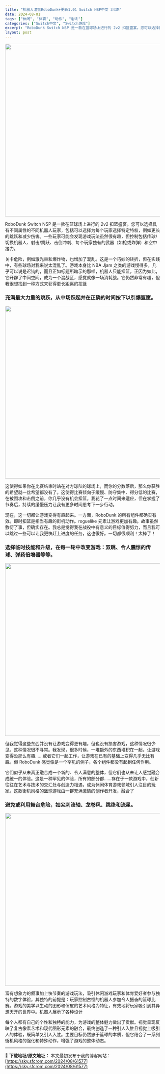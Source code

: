 ```yaml
---
title: "机器人灌篮RoboDunk+更新1.01 Switch NSP中文 343M"
date: 2024-08-01
tags: ["休闲", "体育", "动作", "射击"]
categories: ["Switch中文", "Switch游戏"]
excerpt: "RoboDunk Switch NSP 是一款在篮球场上进行的 2v2 扣篮盛宴。您可以选择具有不同属性的不同机器人玩家，包括可以选择为每个玩家选择特定特权，例如更长的跳跃和减少伤害。一些玩家可能会发现游戏玩法虽然很有趣，但控制包括传球/切换机器人、射击/跳跃、击倒冲刺、每个玩家独有的武器（如枪或炸&hellip;"
layout: post
---
```


<img class="aligncenter size-full wp-image-61581" src="https://sky.sfcrom.com/wp-content/uploads/2024/08/2024080107094554.webp" alt="" width="1000" height="562" />

RoboDunk Switch NSP 是一款在篮球场上进行的 2v2 扣篮盛宴。您可以选择具有不同属性的不同机器人玩家，包括可以选择为每个玩家选择特定特权，例如更长的跳跃和减少伤害。一些玩家可能会发现游戏玩法虽然很有趣，但控制包括传球/切换机器人、射击/跳跃、击倒冲刺、每个玩家独有的武器（如枪或炸弹）和空中接力。

<span>关卡危险，例如激光束和爆炸物，也增加了混乱。这是一个巧妙的转折，但在实践中，有些球场对我来说太混乱了。游戏本身比 NBA Jjam 之类的游戏慢得多，几乎可以说是迟钝的，而且正如标题所暗示的那样，机器人只能扣篮。正因为如此，它开辟了中间空间，成为一个混战区，感觉就像一场消耗战。它仍然非常有趣，但我很想找到一种方式来获得更长距离的扣篮</span>
<h3><span>充满最大力量的跳跃，从中场跃起并在正确的时间按下以引爆篮筐。</span></h3>
<img class="aligncenter size-full wp-image-61580" src="https://sky.sfcrom.com/wp-content/uploads/2024/08/2024080107094345.webp" alt="" width="1000" height="562" />

<span>这使得如果你在比赛结束时站在对方球队的球场上，而你的分数落后，那么你获胜的希望就一丝希望都没有了。这使得比赛倾向于缓慢、防守集中、得分低的比赛，在被围攻和击倒之前，你几乎没有机会扣篮。我花了一点时间来适应，但在掌握了节奏后，持续的缓慢压力让我有更多时间思考下一步行动。</span>

<span>现在，这一切都让游戏变得有趣起来。一方面，RoboDunk 的所有组件都确实有效。即时扣篮是相当有趣的街机动作。roguelike 元素让游戏更加有趣。故事虽然敷衍了事，但确实存在。我总是觉得我在战役中有意义的目标值得努力，而且我可以跳过一些可以让我更快赶上进度的任务，这也很好。一切都很顺利！太棒了！</span>
<h3><span>选择临时技能和升级，在每一轮中改变游戏：双跳、令人震惊的传球、弹药倍增器等等。</span></h3>
<img class="aligncenter size-full wp-image-61579" src="https://sky.sfcrom.com/wp-content/uploads/2024/08/2024080107094293.webp" alt="" width="1000" height="562" />

<span>但我觉得这些东西并没有让游戏变得更有趣，但也没有损害游戏，这种情况很少见。这种情况很不寻常。我发现，很多时候，一堆额外的东西堆积在一起，让游戏变得没那么有趣……或者它们一起工作，让游戏在已有的基础上变得几乎无比有趣。但 RoboDunk 感觉像是一个罕见的例子，各个组件都没有起到任何作用。</span>

<span>它们似乎从未真正融合成一个新的、令人满意的整体，但它们也从未让人感觉融合成统一的体验。这是一种罕见的体验，所有的部分都……存在于一款游戏中，创新往往在艺术与技术的交汇处与创造力相遇，成为休闲体育游戏领域引人注目的玩家。这款街机风格的篮球游戏由一群充满激情的创作者开发，融合了</span>
<h3><span>避免或利用舞台危险，如尖刺滚轴、龙卷风、跳垫和流星。</span></h3>
<img class="aligncenter size-full wp-image-61578" src="https://sky.sfcrom.com/wp-content/uploads/2024/08/2024080107094125.webp" alt="" width="1000" height="562" />

<span>富有想象力的叙事加上快节奏的游戏玩法，吸引休闲游戏玩家和体育爱好者参与独特的数字体验，其独特的前提是：玩家控制古怪的机器人参加令人振奋的篮球比赛。游戏的美学以生动的图形和俏皮的艺术风格为特征，有效地将玩家吸引到其异想天开的世界中。机器人展示了各种设计</span>

每个人都有自己的个性和独特的能力，为游戏的整体魅力做出了贡献。视觉呈现反映了复古像素艺术和现代图形元素的融合，最终创造了一种引人入胜且视觉上吸引人的体验，既简单又引人入胜。主要目标仍然忠于篮球的本质，但它结合了一系列街机风格的强化和特殊动作，增强了游戏的整体动态。

---
📖 **下载地址/原文地址：** 本文最初发布于我的博客网站：[https://sky.sfcrom.com/2024/08/61577](https://sky.sfcrom.com/2024/08/61577)
